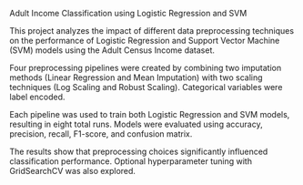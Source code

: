 Adult Income Classification using Logistic Regression and SVM

This project analyzes the impact of different data preprocessing techniques on the performance of Logistic Regression and Support Vector Machine (SVM) models using the Adult Census Income dataset.

Four preprocessing pipelines were created by combining two imputation methods (Linear Regression and Mean Imputation) with two scaling techniques (Log Scaling and Robust Scaling). Categorical variables were label encoded.

Each pipeline was used to train both Logistic Regression and SVM models, resulting in eight total runs. Models were evaluated using accuracy, precision, recall, F1-score, and confusion matrix.

The results show that preprocessing choices significantly influenced classification performance. Optional hyperparameter tuning with GridSearchCV was also explored.
